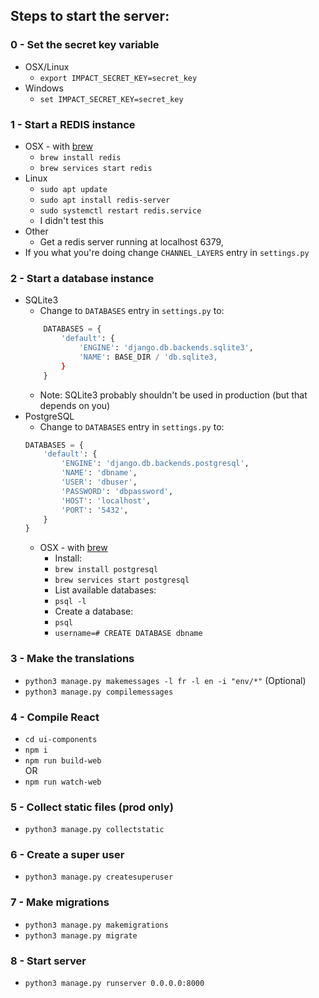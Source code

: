 ## Steps to start the server:

### 0 - Set the secret key variable
 - OSX/Linux
   - `export IMPACT_SECRET_KEY=secret_key`
 - Windows
   - `set IMPACT_SECRET_KEY=secret_key`
### 1 - Start a REDIS instance
 - OSX - with [brew](https://brew.sh/)
    - `brew install redis`  
    - `brew services start redis`  
 - Linux
    - `sudo apt update`
    - `sudo apt install redis-server`
    - `sudo systemctl restart redis.service`
    - I didn't test this
 - Other
    - Get a redis server running at localhost 6379,
 - If you what you're doing change `CHANNEL_LAYERS` entry in `settings.py`

### 2 - Start a database instance
 - SQLite3
    - Change to `DATABASES` entry in `settings.py` to:
    ```py
        DATABASES = {
            'default': {
                'ENGINE': 'django.db.backends.sqlite3',
                'NAME': BASE_DIR / 'db.sqlite3,
            }
        }
    ```
    - Note: SQLite3 probably shouldn't be used in production (but that depends on you)
 - PostgreSQL
   - Change to `DATABASES` entry in `settings.py` to:
    ```py
    DATABASES = {
        'default': {
            'ENGINE': 'django.db.backends.postgresql',
            'NAME': 'dbname',
            'USER': 'dbuser',
            'PASSWORD': 'dbpassword',
            'HOST': 'localhost',
            'PORT': '5432',
        }
    }
    ```
    - OSX - with [brew](https://brew.sh/)
      - Install:
      - `brew install postgresql`
      - `brew services start postgresql`
      - List available databases:
      - `psql -l`
      - Create a database:
      - `psql`
      - `username=# CREATE DATABASE dbname`

### 3 - Make the translations
 - `python3 manage.py makemessages -l fr -l en -i "env/*"` (Optional)  
 - `python3 manage.py compilemessages`

### 4 - Compile React
 - `cd ui-components`
 - `npm i`
 - `npm run build-web`  
 OR 
 - `npm run watch-web` 

### 5 - Collect static files (prod only)
 - `python3 manage.py collectstatic`  

### 6 - Create a super user
 - `python3 manage.py createsuperuser`

### 7 - Make migrations
 - `python3 manage.py makemigrations`
 - `python3 manage.py migrate`

### 8 - Start server
 - `python3 manage.py runserver 0.0.0.0:8000`

